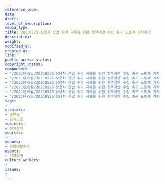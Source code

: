```yaml
---
reference_code: 
date: 
draft: 
level_of_description: 
media_type: 
title: 20210525-상용차 산업 위기 극복을 위한 정책대안 수립 촉구 노동계 기자회견
description: 
weight: 
modified_at: 
created_at: 
link: 
public_access_status: 
copyright_status: 
components:
- "/2021년/5월/20210525-상용차 산업 위기 극복을 위한 정책대안 수립 촉구 노동계 기자회견/_5D40074.jpg"
- "/2021년/5월/20210525-상용차 산업 위기 극복을 위한 정책대안 수립 촉구 노동계 기자회견/_5D40117.jpg"
- "/2021년/5월/20210525-상용차 산업 위기 극복을 위한 정책대안 수립 촉구 노동계 기자회견/_5D40027.jpg"
- "/2021년/5월/20210525-상용차 산업 위기 극복을 위한 정책대안 수립 촉구 노동계 기자회견/_5D40091.jpg"
- "/2021년/5월/20210525-상용차 산업 위기 극복을 위한 정책대안 수립 촉구 노동계 기자회견/_5D40004.jpg"
- "/2021년/5월/20210525-상용차 산업 위기 극복을 위한 정책대안 수립 촉구 노동계 기자회견/_5D40142.jpg"
tags:
- 
creators:
- 총연맹
- 금속노조
subjects:
- 정치정책
sources:
- 
venues:
- 청와대분수대
events:
- 기자회견
culture_workers:
- 
issues:
- 
---
```


